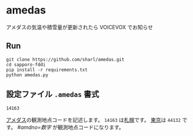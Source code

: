 # amedas

アメダスの気温や積雪量が更新されたら VOICEVOX でお知らせ

## Run

```
git clone https://github.com/sharl/amedas.git
cd sapporo-fddi
pip install -r requirements.txt
python amedas.py
```

## 設定ファイル `.amedas` 書式
```
14163
```
[アメダス](https://www.jma.go.jp/bosai/amedas/#area_type=japan&area_code=010000)の観測地点コードを記述します。
`14163` は[札幌](https://www.jma.go.jp/bosai/amedas/#amdno=14163)です。
[東京](https://www.jma.go.jp/bosai/amedas/#amdno=44132)は `44132` です。
*#amdno=数字* が観測地点コードになります。
